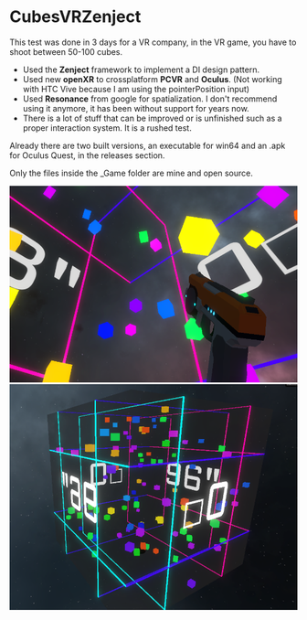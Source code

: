 # CubesVRZenject 

This test was done in 3 days for a VR company, in the VR game, you have to shoot between 50-100 cubes.

* Used the **Zenject** framework to implement a DI design pattern.
* Used new **openXR** to crossplatform **PCVR** and **Oculus**. (Not working with HTC Vive because I am using the pointerPosition input)
* Used **Resonance** from google for spatialization. I don't recommend using it anymore, it has been without support for years now.
* There is a lot of stuff that can be improved or is unfinished such as a proper interaction system. It is a rushed test.

Already there are two built versions, an executable for win64 and an .apk for Oculus Quest, in the releases section.

Only the files inside the _Game folder are mine and open source.

<img src="screenshot1.png" alt="screenshot">
<img src="cubeOutside.png" alt="screenshot2">
